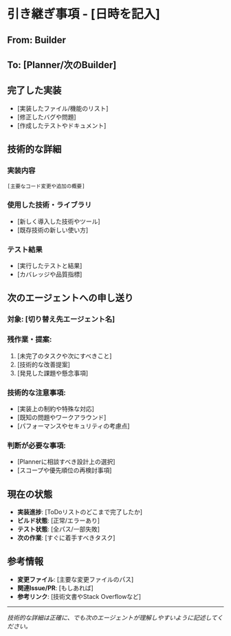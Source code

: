 # 引き継ぎ事項 - [日時を記入]

## From: Builder
## To: [Planner/次のBuilder]

## 完了した実装
- [実装したファイル/機能のリスト]
- [修正したバグや問題]
- [作成したテストやドキュメント]

## 技術的な詳細

### 実装内容
```
[主要なコード変更や追加の概要]
```

### 使用した技術・ライブラリ
- [新しく導入した技術やツール]
- [既存技術の新しい使い方]

### テスト結果
- [実行したテストと結果]
- [カバレッジや品質指標]

## 次のエージェントへの申し送り

### 対象: [切り替え先エージェント名]

### 残作業・提案:
1. [未完了のタスクや次にすべきこと]
2. [技術的な改善提案]
3. [発見した課題や懸念事項]

### 技術的な注意事項:
- [実装上の制約や特殊な対応]
- [既知の問題やワークアラウンド]
- [パフォーマンスやセキュリティの考慮点]

### 判断が必要な事項:
- [Plannerに相談すべき設計上の選択]
- [スコープや優先順位の再検討事項]

## 現在の状態
- **実装進捗**: [ToDoリストのどこまで完了したか]
- **ビルド状態**: [正常/エラーあり]
- **テスト状態**: [全パス/一部失敗]
- **次の作業**: [すぐに着手すべきタスク]

## 参考情報
- **変更ファイル**: [主要な変更ファイルのパス]
- **関連Issue/PR**: [もしあれば]
- **参考リンク**: [技術文書やStack Overflowなど]

---
*技術的な詳細は正確に、でも次のエージェントが理解しやすいように記述してください。*